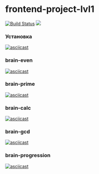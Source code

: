 # frontend-project-lvl1

[![Build Status](https://travis-ci.org/linarsy/frontend-project-lvl1.svg?branch=master)](https://travis-ci.org/linarsy/frontend-project-lvl1)  <a href="https://codeclimate.com/github/linarsy/frontend-project-lvl1/maintainability"><img src="https://api.codeclimate.com/v1/badges/ebbd0a1c10d3f0bfbe74/maintainability" /></a>

### **Установка**

[![asciicast](https://asciinema.org/a/254685.svg)](https://asciinema.org/a/254685)

### **brain-even**

[![asciicast](https://asciinema.org/a/254674.svg)](https://asciinema.org/a/254674)

### **brain-prime**

[![asciicast](https://asciinema.org/a/254678.svg)](https://asciinema.org/a/254678)

### **brain-calc**

[![asciicast](https://asciinema.org/a/254682.svg)](https://asciinema.org/a/254682)

### **brain-gcd**

[![asciicast](https://asciinema.org/a/254681.svg)](https://asciinema.org/a/254681)

### **brain-progression**

[![asciicast](https://asciinema.org/a/254679.svg)](https://asciinema.org/a/254679)
